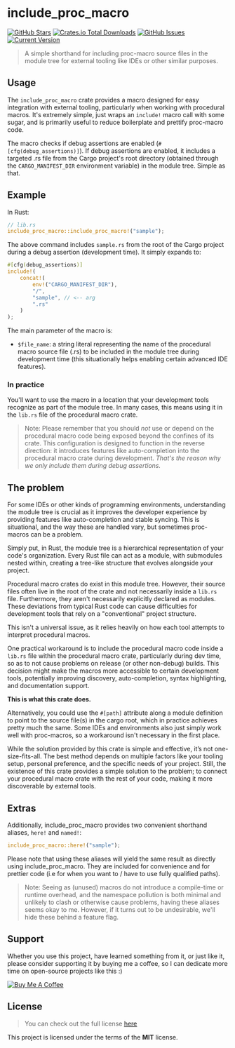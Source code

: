 include_proc_macro
============
[![GitHub Stars](https://img.shields.io/github/stars/orgrinrt/include_proc_macro.svg)](https://github.com/orgrinrt/include_proc_macro/stargazers) 
[![Crates.io Total Downloads](https://img.shields.io/crates/d/include_proc_macro)](https://crates.io/crates/include_proc_macro)
[![GitHub Issues](https://img.shields.io/github/issues/orgrinrt/include_proc_macro.svg)](https://github.com/orgrinrt/include_proc_macro/issues) 
[![Current Version](https://img.shields.io/badge/version-1.0.3-orange.svg)](https://github.com/orgrinrt/include_proc_macro) 

>A simple shorthand for including proc-macro source files in the module tree for external tooling like IDEs or other similar purposes.



## Usage

The `include_proc_macro` crate provides a macro designed for easy integration with external tooling, particularly 
when working with procedural macros. It's extremely simple, just wraps an `include!` macro call with some sugar, and is 
primarily useful to reduce 
boilerplate 
and prettify 
proc-macro code.

The macro checks if debug assertions are enabled (`#[cfg(debug_assertions)]`). If debug assertions are enabled, it 
includes a targeted .rs file from the Cargo project's root directory (obtained through the `CARGO_MANIFEST_DIR` 
environment variable) in the module tree. Simple as that.

## Example

In Rust:
```rust
// lib.rs
include_proc_macro::include_proc_macro!("sample");
```

The above command includes `sample.rs` from the root of the Cargo project during a debug assertion (development time). It simply expands to:

```rust
#[cfg(debug_assertions)]
include!(
    concat!(
        env!("CARGO_MANIFEST_DIR"),
        "/",
        "sample", // <-- arg
        ".rs"
    )
);
```

The main parameter of the macro is:

- `$file_name`: a string literal representing the name of the procedural macro source file (.rs) to be included in 
  the module tree during development time (this situationally helps enabling certain advanced IDE features).

### In practice

You'll want to use the macro in a location that your development tools recognize as part of the module tree. In many 
cases, this means using it in the `lib.rs` file of the procedural macro crate.

> Note:
> Please remember that you should *not* use or depend on the procedural macro code being exposed beyond the confines 
> of its crate. This configuration is designed to function in the reverse direction: it introduces features like 
> auto-completion into the procedural macro crate during development. *That's the reason why we only include them during debug assertions.*



## The problem

For some IDEs or other kinds of programming environments, understanding the module tree is crucial as it improves 
the developer experience by providing features like auto-completion and stable syncing. This is situational, and the 
way these are handled vary, but sometimes proc-macros can be a problem.

Simply put, in Rust, the module tree is a hierarchical representation of your code's organization. Every Rust file can 
act as a module, with submodules nested within, creating a tree-like structure that evolves alongside your project.

Procedural macro crates do exist in this module tree. However, their source files often live in the root of the 
crate and not necessarily inside a `lib.rs` file. Furthermore, they aren't necessarily explicitly declared as modules.
These deviations from typical Rust code can cause difficulties for development tools that rely on a "conventional" 
project structure.

This isn't a universal issue, as it relies heavily on how each tool attempts to interpret procedural macros.

One practical workaround is to include the procedural macro code inside a `lib.rs` file within the procedural macro 
crate, particularly during dev time, so as to not cause problems on release (or other non-debug) builds. This decision 
might make the macros more 
accessible to certain development 
tools, potentially improving discovery, auto-completion, syntax highlighting, and documentation support.


**This is what this crate does.**

Alternatively, you could use the `#[path]` attribute along a module definition to point to the source file(s) in 
the cargo root, which in practice achieves pretty much the same. Some IDEs and environments also just simply work 
well with proc-macros, so a workaround 
isn't necessary in the first place.

While the solution provided by this crate is simple and effective, it’s not one-size-fits-all. The best method 
depends on multiple factors like your tooling setup, personal preference, and the specific needs of your project.
Still, the existence of this crate provides a simple solution to the problem; to connect your procedural macro crate 
with the rest of your code, making it more discoverable by external tools.



## Extras
Additionally, include_proc_macro provides two convenient shorthand aliases, `here!` and `named!`:

```rust 
include_proc_macro::here!("sample"); 
```

Please note that using these aliases will yield the same result as directly using include_proc_macro. They are 
included for convenience and for prettier code (i.e for when you want to / have to use fully qualified paths).

>Note: 
> Seeing as (unused) macros do not introduce a compile-time or runtime overhead, and the namespace pollution 
> is both minimal and unlikely to clash or otherwise cause problems, having these 
> aliases seems okay to me.
However, if it turns out to be undesirable, we'll hide these behind a feature flag.

## Support

Whether you use this project, have learned something from it, or just like it, please consider supporting it by buying me a coffee, so I can dedicate more time on open-source projects like this :)

<a href="https://buymeacoffee.com/orgrinrt" target="_blank"><img src="https://www.buymeacoffee.com/assets/img/custom_images/orange_img.png" alt="Buy Me A Coffee" style="height: auto !important;width: auto !important;" ></a>


## License
>You can check out the full license [here](https://github.com/orgrinrt/include_proc_macro/blob/master/LICENSE)

This project is licensed under the terms of the **MIT** license.
